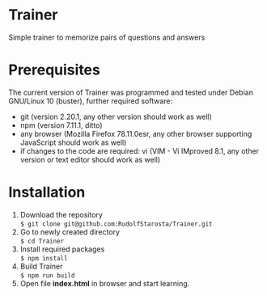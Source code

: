 # Trainer
Simple trainer to memorize pairs of questions and answers

# Prerequisites

The current version of Trainer was programmed and tested under Debian GNU/Linux 10 (buster), further required software:

- git (version 2.20.1, any other version should work as well)
- npm (version 7.11.1, ditto)
- any browser (Mozilla Firefox 78.11.0esr, any other browser supporting JavaScript should work as well)
- if changes to the code are required: vi (VIM - Vi IMproved 8.1, any other version or text editor should work as well)

# Installation
1. Download the repository \
`$ git clone git@github.com:RudolfStarosta/Trainer.git`
2. Go to newly created directory \
`$ cd Trainer`
3. Install required packages \
`$ npm install`
4. Build Trainer \
`$ npm run build`
5. Open file **index.html** in browser and start learning.
